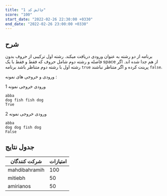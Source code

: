 ```yaml
---
title: "چالش کد 1"
score: "100"
start_date: "2022-02-26 22:30:00 +0330"
end_date: "2022-02-26 23:00:00 +0330"
---
```


## شرح

برنامه از دو رشته به عنوان ورودی دریافت میکند. رشته اول ترکیبی از حروف بدون فاصله و رشته دوم شامل حروف که فقط و فقط با یک space از هم جدا شده اند. اگر رشته اول با رشته دوم متناظر باشد برنامه `true` پرینت کرده و اگر متناظر نباشند `false`.

ورودی و خروجی های نمونه :

ورودی خروجی نمونه 1  

```text
abba   
dog fish fish dog   
True   
```

ورودی خروجی نمونه 2  

```text
abba    
dog dog fish dog   
False   
```

## جدول نتایج

| شرکت کنندگان | امتیازات |
| ------------- | --- |
| mahdibahramih | 100 |
| mitiebh       | 50  |
| amirianos     | 50  |

